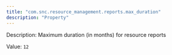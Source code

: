 ```yaml
---
title: "com.snc.resource_management.reports.max_duration"
description: "Property"
---
```


Description: Maximum duration (in months) for resource reports

Value: `12`